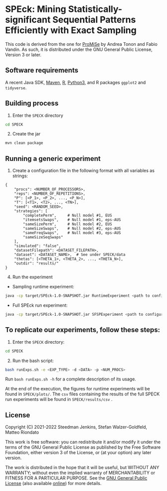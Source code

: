 # SPEck: Mining Statistically-significant Sequential Patterns Efficiently with Exact Sampling

This code is derived from the one for
[ProMiSe](https://github.com/vandinlab/promise) by Andrea Tonon and Fabio
Vandin. As such, it is distributed under the GNU General Public License, Version
3 or later.

## Software requirements

A recent Java SDK, [Maven](https://maven.apache.org/), [R](https://www.r-project.org/), [Python3](https://www.python.org/), and R packages `ggplot2` and `tidyverse`.

## Building process

1. Enter the `SPECK` directory
```sh
cd SPECK
```

2. Create the jar
```sh
mvn clean package
```

## Running a generic experiment

1. Create a configuration file in the following format with all variables as
   strings:

```
{
    "procs": <NUMBER_OF_PROCESSORS>,
    "reps": <NUMBER_OF_REPETITIONS>,
    "P": [<P_1>, <P_2>, ..., <P_N>],
    "T": [<T1>, <T2>, ..., <TN>],
    "seed": <RANDOM_SEED>,
    "strategies": [
        "completePerm",     # Null model #1, EUS
        "itemsetsSwaps",    # Null model #1, eps-AUS
        "sameSizePerm",     # Null model #2, EUS
        "sameSizeSwaps",    # Null model #2, eps-AUS
        "sameFreqSwaps",    # Null model #3, eps-AUS
        "sameSizeSeqSwaps"
    ],
    "simulated": "false",
    "datasetFilepath": <DATASET_FILEPATH>,
    "dataset": <DATASET_NAME>,  # See under SPECK/data
    "thetas": [<THETA_1>, <THETA_2>, ..., <THETA_N>],
    "outdir": "results/"
}
```

4. Run the experiment

* Sampling runtime experiment:
```sh
java -cp target/SPEck-1.0-SNAPSHOT.jar RuntimeExperiment <path to configuration file>
```

* Full SPEck run experiment:
```sh
java -cp target/SPEck-1.0-SNAPSHOT.jar SFSPExperiment <path to configuration file>
```

## To replicate our experiments, follow these steps:

1. Enter the `SPECK` directory:
```sh
cd SPECK
```

2. Run the bash script:
```sh
bash runExps.sh -e <EXP_TYPE> -d <DATA> -p <NUM_PROCS>
```

Run `bash runExps.sh -h` for a complete description of its usage.


At the end of the execution, the figures for runtime experiments will be found
in `SPECK/plots/`. The `csv` files containing the results of the full SPECK run
experiments will be found in `SPECK/results/csv` .

## License

Copyright (C) 2021-2022 Steedman Jenkins, Stefan Walzer-Goldfeld, Matteo Riondato

This work is free software: you can redistribute it and/or modify it under the
terms of the GNU General Public License as published by the Free Software
Foundation, either version 3 of the License, or (at your option) any later
version.

The work is distributed in the hope that it will be useful, but WITHOUT ANY
WARRANTY; without even the implied warranty of MERCHANTABILITY or FITNESS FOR A
PARTICULAR PURPOSE.  See the [GNU General Public License](./LICENSE) (also
available [online](https://www.gnu.org/licenses/gpl-3.0.en.html)) for more
details.
